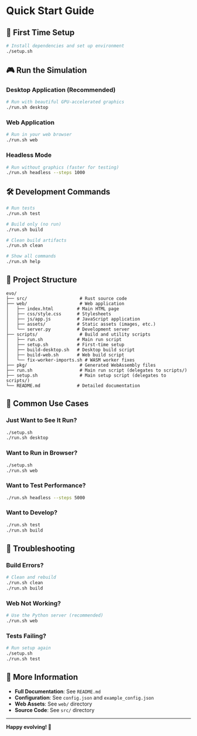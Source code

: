 # Quick Start Guide

## 🚀 First Time Setup

```bash
# Install dependencies and set up environment
./setup.sh
```

## 🎮 Run the Simulation

### Desktop Application (Recommended)
```bash
# Run with beautiful GPU-accelerated graphics
./run.sh desktop
```

### Web Application
```bash
# Run in your web browser
./run.sh web
```

### Headless Mode
```bash
# Run without graphics (faster for testing)
./run.sh headless --steps 1000
```

## 🛠️ Development Commands

```bash
# Run tests
./run.sh test

# Build only (no run)
./run.sh build

# Clean build artifacts
./run.sh clean

# Show all commands
./run.sh help
```

## 📁 Project Structure

```
evo/
├── src/                    # Rust source code
├── web/                    # Web application
│   ├── index.html         # Main HTML page
│   ├── css/style.css      # Stylesheets
│   ├── js/app.js          # JavaScript application
│   ├── assets/            # Static assets (images, etc.)
│   └── server.py          # Development server
├── scripts/                # Build and utility scripts
│   ├── run.sh             # Main run script
│   ├── setup.sh           # First-time setup
│   ├── build-desktop.sh   # Desktop build script
│   ├── build-web.sh       # Web build script
│   └── fix-worker-imports.sh # WASM worker fixes
├── pkg/                    # Generated WebAssembly files
├── run.sh                  # Main run script (delegates to scripts/)
├── setup.sh                # Main setup script (delegates to scripts/)
└── README.md              # Detailed documentation
```

## 🎯 Common Use Cases

### Just Want to See It Run?
```bash
./setup.sh
./run.sh desktop
```

### Want to Run in Browser?
```bash
./setup.sh
./run.sh web
```

### Want to Test Performance?
```bash
./run.sh headless --steps 5000
```

### Want to Develop?
```bash
./run.sh test
./run.sh build
```

## 🔧 Troubleshooting

### Build Errors?
```bash
# Clean and rebuild
./run.sh clean
./run.sh build
```

### Web Not Working?
```bash
# Use the Python server (recommended)
./run.sh web
```

### Tests Failing?
```bash
# Run setup again
./setup.sh
./run.sh test
```

## 📖 More Information

- **Full Documentation**: See `README.md`
- **Configuration**: See `config.json` and `example_config.json`
- **Web Assets**: See `web/` directory
- **Source Code**: See `src/` directory

---

**Happy evolving! 🧬** 